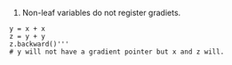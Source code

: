 1. Non-leaf variables do not register gradiets.

```x = torch.autograd.Variable(torch.FloatTensor([1,2,3,4,5]))
y = x + x
z = y + y
z.backward()'''
# y will not have a gradient pointer but x and z will.
